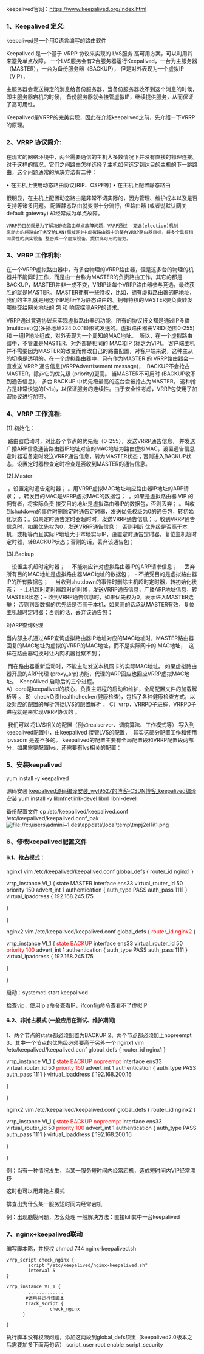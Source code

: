 

keepalived官网：https://www.keepalived.org/index.html

### 1、Keepalived 定义:   

keepalived是一个用C语言编写的路由软件

 Keepalived 是一个基于 VRRP 协议来实现的 LVS服务  高可用方案，可以利用其来避免单点故障。
   一个LVS服务会有2台服务器运行Keepalived，一台为主服务器（MASTER），一台为备份服务器（BACKUP），
   但是对外表现为一个虚拟IP（VIP），

   主服务器会发送特定的消息给备份服务器，当备份服务器收不到这个消息的时候，即主服务器宕机的时候， 
   备份服务器就会接管虚拟IP，继续提供服务，从而保证了高可用性。

   Keepalived是VRRP的完美实现，因此在介绍keepalived之前，先介绍一下VRRP的原理。



### 2、VRRP 协议简介:   

​        在现实的网络环境中，两台需要通信的主机大多数情况下并没有直接的物理连接。
​        对于这样的情况，它们之间路由怎样选择？主机如何选定到达目的主机的下一跳路由，这个问题通常的解决方法有二种：
​       

• 在主机上使用动态路由协议(RIP、OSPF等)
• 在主机上配置静态路由

很明显，在主机上配置动态路由是非常不切实际的，因为管理、维护成本以及是否支持等诸多问题。
    配置静态路由就变得十分流行，但路由器 (或者说默认网关default gateway) 却经常成为单点故障。
    

    VRRP的目的就是为了解决静态路由单点故障问题，VRRP通过  竞选(election)机制
    来动态的将路由任务交给LAN(局域网)中虚拟路由器中的某台VRRP路由器目标，将多个具有相同属性的真实设备 整合成一个虚拟设备，提供高可用的能力。

### 3、VRRP 工作机制:   

​       在一个VRRP虚拟路由器中，有多台物理的VRRP路由器，但是这多台的物理的机器并不能同时工作，
​       而是由一台称为MASTER的负责路由工作，其它的都是BACKUP，MASTER并非一成不变，VRRP让每个VRRP路由器参与竞选，
​       最终获胜的就是MASTER。
​       MASTER拥有一些特权，比如，拥有虚拟路由器的IP地址，我们的主机就是用这个IP地址作为静态路由的。
​       拥有特权的MASTER要负责转发 哪些交给网关地址的 包 和 响应探测ARP的请求。

​       VRRP通过竞选协议来实现虚拟路由器的功能，所有的协议报文都是通过IP多播(multicast)包(多播地址224.0.0.18)形式发送的。
​       虚拟路由器由VRID(范围0-255) 和 一组IP地址组成，对外表现为一个周知的MAC地址。
​       所以，在一个虚拟路由 器中，不管谁是MASTER，对外都是相同的 MAC和IP  (称之为VIP)。
​       客户端主机并不需要因为MASTER的改变而修改自己的路由配置，对客户端来说，这种主从的切换是透明的。
​  ​       在一个虚拟路由器中，只有作为MASTER 的 VRRP路由器会一直发送  VRRP 通告信息(VRRPAdvertisement message)，
​       BACKUP不会抢占 MASTER，除非它的优先级 (priority)更高。
当MASTER不可用时 (BACKUP收不到通告信息)， 多台  BACKUP  中优先级最高的这台会被抢占为MASTER。
​       这种抢占是非常快速的(<1s)，以保证服务的连续性。由于安全性考虑，VRRP包使用了加密协议进行加密。



### 4、VRRP 工作流程:    


(1).初始化：

​            路由器启动时，对比各个节点的优先级（0-255），发送VRRP通告信息，
​            并发送广播ARP信息通告路由器IP地址对应的MAC地址为路由虚拟MAC，设置通告信息定时器准备定时发送VRRP通告信息，
​            转为MASTER状态；否则进入BACKUP状态，设置定时器检查定时检查是否收到MASTER的通告信息。

(2).Master

​          。设置定时通告定时器；
​          。用VRRP虚拟MAC地址响应路由器IP地址的ARP请求；
​          。转发目的MAC是VRRP虚拟MAC的数据包；
​          。如果是虚拟路由器 VIP 的 拥有者，将实际负责 接受目的地址是虚拟路由器IP的数据包，否则丢弃；
​          。当收到shutdown的事件时删除定时通告定时器，发送优先权级为0的通告包，转初始化状态；
​          。如果定时通告定时器超时时，发送VRRP通告信息；
​          。收到VRRP通告信息时，如果优先权为0，发送VRRP通告信息；
​              否则判断  优先级是否高于本机，或相等而且实际IP地址大于本地实际IP，设置定时通告定时器，复位主机超时定时器，
​              转BACKUP状态；否则的话，丢弃该通告包；

(3).Backup

​         \- 设置主机超时定时器；
​         \- 不能响应针对虚拟路由器IP的ARP请求信息；
​         \- 丢弃所有目的MAC地址是虚拟路由器MAC地址的数据包；
​         \- 不接受目的是虚拟路由器IP的所有数据包；
​         \- 当收到shutdown的事件时删除主机超时定时器，转初始化状态；
​         \- 主机超时定时器超时的时候，发送VRRP通告信息，广播ARP地址信息，转MASTER状态；
​         \-  收到VRRP通告信息时，如果优先权为0，表示进入MASTER选举；
​            否则判断数据的优先级是否高于本机，如果高的话承认MASTER有效，复位主机超时定时器；否则的话，丢弃该通告包；

对ARP查询处理

​       当内部主机通过ARP查询虚拟路由器IP地址对应的MAC地址时，MASTER路由器回复的MAC地址为虚拟的VRRP的MAC地址，而不是实际网卡的 MAC地址，
​       这样在路由器切换时让内网机器觉察不到；
​      

​       而在路由器重新启动时，不能主动发送本机网卡的实际MAC地址。
​       如果虚拟路由器开启的ARP代理 (proxy_arp)功能，代理的ARP回应也回应VRRP虚拟MAC地址。
​ KeepAlived  启动后的三个进程。      ​       
  A）core是keepalived的核心，负责主进程的启动和维护，全局配置文件的加载解析等 。
 B）check负责healthchecker(健康检查)，包括了各种健康检查方式，以及对应的配置的解析包括LVS的配置解析 。
 C）vrrp，VRRPD子进程，VRRPD子进程就是来实现VRRP协议的 。
​       

​     我们可以 将LVS相关的配置（例如realserver、调度算法、工作模式等）
​     写入到keepalived配置中，由keepalived 接管LVS的配置，
​    ​ 其实这部分配置工作和使用 ipvsadm 是差不多的。
​    keepalived的配置主要有全局配置段和VRRP配置段两部分，如果需要配置lvs，还需要有lvs相关的配置：



### 5、安装keepalived

yum install -y keepalived

源码安装
[keepalived源码编译安装_wyl9527的博客-CSDN博客_keepalived编译安装](https://blog.csdn.net/wyl9527/article/details/86616655)
 yum install -y libnfnetlink-devel libnl libnl-devel 

备份配置文件
cp 		/etc/keepalived/keepalived.conf 		/etc/keepalived/keepalived.conf_bak
![file://c:\users\admini~1.des\appdata\local\temp\tmpj2el1i\1.png](https://note-1308251438.cos.ap-guangzhou.myqcloud.com/typora/202203271219600.png)

### 6、修改keepalived配置文件

#### 6.1、抢占模式：

nginx1
vim /etc/keepalived/keepalived.conf
global_defs {
   router_id nginx1
}

vrrp_instance VI_1 {
    state MASTER
    interface ens33
    virtual_router_id 50
    priority 150
    advert_int 1
    authentication {
        auth_type PASS
        auth_pass 1111
    }
    virtual_ipaddress {
        192.168.245.175
        

}

}

nginx2
vim /etc/keepalived/keepalived.conf
global_defs {
   <font color='red'>router_id nginx2</font>
}

vrrp_instance VI_1 {
    <font color='red'>state <font color='red'>BACKUP</font></font>
    interface ens33
    virtual_router_id 50
   <font color='red'> priority 100</font>
    advert_int 1
    authentication {
        auth_type PASS
        auth_pass 1111
    }
    virtual_ipaddress {
        192.168.245.175    

}

}

启动：systemctl start keepalived

检查vip，使用ip a命令查看IP，ifconfig命令查看不了虚拟IP





####  6.2、非抢占模式      (一般应用在测试、维护期间)

  1、两个节点的state都必须配置为BACKUP
  2、两个节点都必须加上nopreempt
  3、其中一个节点的优先级必须要高于另外一个
nginx1
vim /etc/keepalived/keepalived.conf
global_defs {
   router_id nginx1
}

vrrp_instance VI_1 {
    <font color='red'>state BACKUP</font>
    <font color='red'>nopreempt</font>
    interface ens33
    virtual_router_id 50
   <font color='red'> priority 150</font>
    advert_int 1
    authentication {
        auth_type PASS
        auth_pass 1111
    }
    virtual_ipaddress {
        192.168.200.16
        

}

}

nginx2
vim /etc/keepalived/keepalived.conf
global_defs {
   router_id nginx2
}

vrrp_instance VI_1 {
    <font color='red'>state BACKUP</font>
    <font color='red'>nopreempt</font>
    interface ens33
    virtual_router_id 50
    <font color='red'>priority 100</font>
    advert_int 1
    authentication {
        auth_type PASS
        auth_pass 1111
    }
    virtual_ipaddress {
        192.168.200.16
        

}

}

例：当有一种情况发生，当某一服务短时间内经常宕机，造成短时间内VIP经常漂移

这时也可以用非抢占模式

排查出为什么某一服务短时间内经常宕机



例：出现脑裂问题，怎么处理
一般解决方法：直接kill其中一台keepalived



### 7、nginx+keepalived联动

编写脚本略，并授权
chmod 744 nginx-keepalived.sh

```
vrrp_script check_nginx {
        script "/etc/keepalived/nginx-keepalived.sh"
        interval 5
}

vrrp_instance VI_1 {
        .............
       #调用并运行该脚本
       track_script {
                check_nginx 
      }

}
```



执行脚本没有权限问题，添加这两段到global_defs项里（keepalived2.0版本之后需要加多下面两句话）
script_user root
enable_script_security

